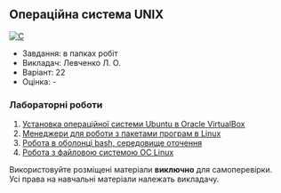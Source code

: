 ## Операційна система UNIX

[![C](https://img.shields.io/badge/C-7B8794?style=for-the-badge&logo=c&logoColor=white)](#)

- Завдання: в папках робіт
- Викладач: Левченко Л. О.
- Варіант: 22 
- Оцінка: -

### Лабораторні роботи
 1. [Установка операційної системи Ubuntu в Oracle VirtualBox](./Lab1/)<br>
 2. [Менеджери для роботи з пакетами програм в Linux](./Lab2/)<br>
 3. [Робота в оболонці bash, середовище оточення](./Lab3/)<br>
 4. [Робота з файловою системою ОС Linux](./Lab4/)<br>

Використовуйте розміщені матеріали **виключно** для самоперевірки.<br>
Усі права на навчальні матеріали належать викладачу.
